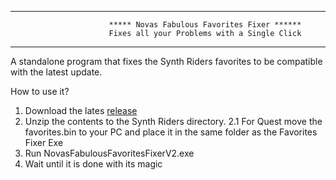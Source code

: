 ---------------------------------------------------------------------------------------------------
                          ***** Novas Fabulous Favorites Fixer ******
                          Fixes all your Problems with a Single Click
---------------------------------------------------------------------------------------------------

A standalone program that fixes the Synth Riders favorites to be compatible with the latest update.

How to use it? 
1. Download the lates [release](https://github.com/tommaier123/NovasFabulousFavoritesFixerV2/releases)
2. Unzip the contents to the Synth Riders directory. 
2.1 For Quest move the favorites.bin to your PC and place it in the same folder as the Favorites Fixer Exe
3. Run NovasFabulousFavoritesFixerV2.exe
4. Wait until it is done with its magic

